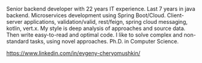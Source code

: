 Senior backend developer with 22 years IT experience. Last 7 years in java backend. 
Microservices development using Spring Boot/Cloud. Client-server applications, 
validation/valid, rest/feign, spring cloud messaging, kotlin, vert.x. My style is deep analysis 
of approaches and source data. Then write easy-to-read and optimal code. 
I like to solve complex and non-standard tasks, using novel approaches. Ph.D. in Computer Science.

https://www.linkedin.com/in/evgeny-cheryomushkin/

